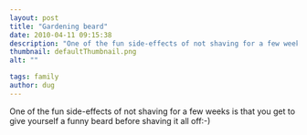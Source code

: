 ```yaml
---
layout: post
title: "Gardening beard"
date: 2010-04-11 09:15:38
description: "One of the fun side-effects of not shaving for a few weeks is that you get to give yourself a funny beard before shaving it all off -- -)&#8230;"
thumbnail: defaultThumbnail.png
alt: ""

tags: family
author: dug
---
```


<p>One of the fun side-effects of not shaving for a few weeks is that you get to give yourself a funny beard before shaving it all off:-)</p>
